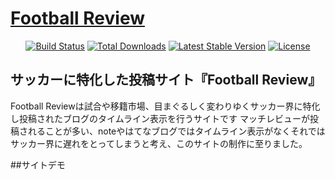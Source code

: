 <p align="center"><a href="https://footballreview1126-d5f940af7fde.herokuapp.com/"><h1>Football Review</h1></a></p>

<p align="center">
<a href="https://github.com/laravel/framework/actions"><img src="https://github.com/laravel/framework/workflows/tests/badge.svg" alt="Build Status"></a>
<a href="https://packagist.org/packages/laravel/framework"><img src="https://img.shields.io/packagist/dt/laravel/framework" alt="Total Downloads"></a>
<a href="https://packagist.org/packages/laravel/framework"><img src="https://img.shields.io/packagist/v/laravel/framework" alt="Latest Stable Version"></a>
<a href="https://packagist.org/packages/laravel/framework"><img src="https://img.shields.io/packagist/l/laravel/framework" alt="License"></a>
</p>

## サッカーに特化した投稿サイト『Football Review』

Football Reviewは試合や移籍市場、目まぐるしく変わりゆくサッカー界に特化し投稿されたブログのタイムライン表示を行うサイトです
マッチレビューが投稿されることが多い、noteやはてなブログではタイムライン表示がなくそれではサッカー界に遅れをとってしまうと考え、このサイトの制作に至りました。

##サイトデモ
